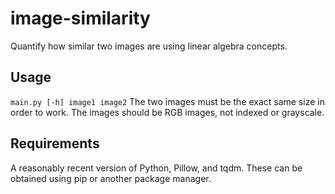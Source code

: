 # image-similarity
Quantify how similar two images are using linear algebra concepts.

## Usage
`main.py [-h] image1 image2`
The two images must be the exact same size in order to work.
The images should be RGB images, not indexed or grayscale.

## Requirements
A reasonably recent version of Python, Pillow, and tqdm.
These can be obtained using pip or another package manager.
